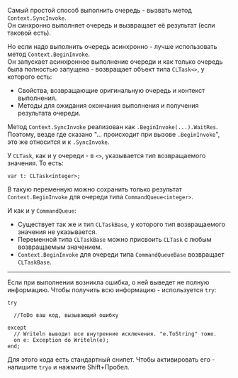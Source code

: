﻿


Самый простой способ выполнить очередь - вызвать метод `Context.SyncInvoke`.\
Он синхронно выполняет очередь и вызвращает её результат (если таковой есть).

Но если надо выполнить очередь асинхронно - лучше использовать метод `Context.BeginInvoke`.\
Он запускает асинхронное выполнение очереди и как только очередь была полностью запущена - возвращает объект типа `CLTask<>`, у которого есть:
- Свойства, возвращающие оригинальную очередь и контекст выполнения.
- Методы для ожидания окончания выполнения и получения результата очереди.

Метод `Context.SyncInvoke` реализован как `.BeginInvoke(...).WaitRes`.
Поэтому, везде где сказано "... происходит при вызове `.BeginInvoke`", это же относится и к `.SyncInvoke`.

У `CLTask`, как и у очереди - в `<>`, указывается тип возвращаемого значения. То есть:
```
var t: CLTask<integer>;
```
В такую переменную можно сохранить только результат `Context.BeginInvoke` для очереди типа `CommandQueue<integer>`.

И как и у `CommandQueue`:
- Существует так же и тип `CLTaskBase`, у которого тип возвращаемого значения не указывается.
- Переменной типа `CLTaskBase` можно присвоить `CLTask` с любым возвращаемым значением.
- `Context.BeginInvoke` для очереди типа `CommandQueueBase` возвращает `CLTaskBase`.

---

Если при выполнении возникла ошибка, о ней выведет не полную информацию. Чтобы получить всю информацию - используется `try`:
```
try
  
  //ToDo ваш код, вызывающий ошибку
  
except
  // Writeln выводит все внутренние исключения. "e.ToString" тоже.
  on e: Exception do Writeln(e);
end;
```
Для этого кода есть стандартный снипет. Чтобы активировать его - напишите `tryo` и нажмите Shift+Пробел.


